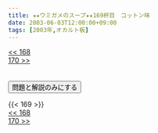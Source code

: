 ```yaml
---
title: ★★ウミガメのスープ★★169杯目　コットン味
date: 2003-06-03T12:00:00+09:00
tags: [2003年,オカルト板]
---
```

<div class="th_left"><a href="../168"><< 168</a></div>
<div class="th_right"><a href="../170">170 >></a></div>
<br><br>
<script src="../../js/cupsoup.js"></script>
<form>
<input type="button" value="問題と解説のみにする" onClick="toggleCupsoup()">
</form>
{{< 169 >}}
<div class="th_left"><a href="../168"><< 168</a></div>
<div class="th_right"><a href="../170">170 >></a></div>